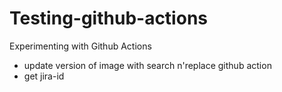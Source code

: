 # Testing-github-actions
Experimenting with Github Actions
* update version of image with search n'replace github action
* get jira-id
